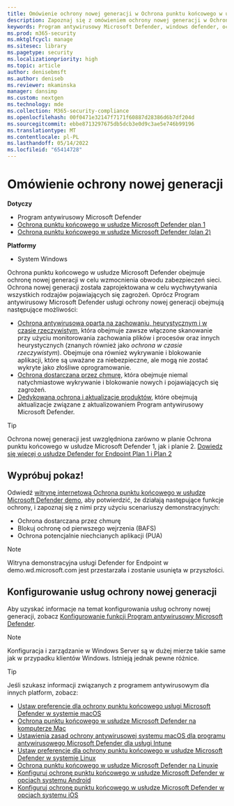 ```yaml
---
title: Omówienie ochrony nowej generacji w Ochrona punktu końcowego w usłudze Microsoft Defender
description: Zapoznaj się z omówieniem ochrony nowej generacji w Ochrona punktu końcowego w usłudze Microsoft Defender. Wzmacnianie obwodu zabezpieczeń sieci przy użyciu ochrony nowej generacji przeznaczonej do przechwytywania wszystkich typów pojawiających się zagrożeń.
keywords: Program antywirusowy Microsoft Defender, windows defender, ochrona przed złośliwym kodem, wirus, złośliwe oprogramowanie, zagrożenie, wykrywanie, ochrona, zabezpieczenia
ms.prod: m365-security
ms.mktglfcycl: manage
ms.sitesec: library
ms.pagetype: security
ms.localizationpriority: high
ms.topic: article
author: denisebmsft
ms.author: deniseb
ms.reviewer: mkaminska
manager: dansimp
ms.custom: nextgen
ms.technology: mde
ms.collection: M365-security-compliance
ms.openlocfilehash: 00f0471e32147f7171f60887d28386d6b7df204d
ms.sourcegitcommit: ebbe8713297675db5dcb3e0d9c3ae5e746b99196
ms.translationtype: MT
ms.contentlocale: pl-PL
ms.lasthandoff: 05/14/2022
ms.locfileid: "65414728"
---
```

# <a name="next-generation-protection-overview"></a>Omówienie ochrony nowej generacji

**Dotyczy**

- Program antywirusowy Microsoft Defender
- [Ochrona punktu końcowego w usłudze Microsoft Defender plan 1](https://go.microsoft.com/fwlink/p/?linkid=2154037)
- [Ochrona punktu końcowego w usłudze Microsoft Defender (plan 2)](https://go.microsoft.com/fwlink/p/?linkid=2154037) 

**Platformy**
- System Windows

Ochrona punktu końcowego w usłudze Microsoft Defender obejmuje ochronę nowej generacji w celu wzmocnienia obwodu zabezpieczeń sieci. Ochrona nowej generacji została zaprojektowana w celu wychwytywania wszystkich rodzajów pojawiających się zagrożeń. Oprócz Program antywirusowy Microsoft Defender usługi ochrony nowej generacji obejmują następujące możliwości:

- [Ochrona antywirusowa oparta na zachowaniu, heurystycznym i w czasie rzeczywistym](configure-protection-features-microsoft-defender-antivirus.md), która obejmuje zawsze włączone skanowanie przy użyciu monitorowania zachowania plików i procesów oraz innych heurystycznych (znanych również jako *ochrona w czasie rzeczywistym*). Obejmuje ona również wykrywanie i blokowanie aplikacji, które są uważane za niebezpieczne, ale mogą nie zostać wykryte jako złośliwe oprogramowanie.
- [Ochrona dostarczana przez chmurę](cloud-protection-microsoft-defender-antivirus.md), która obejmuje niemal natychmiastowe wykrywanie i blokowanie nowych i pojawiających się zagrożeń.
- [Dedykowana ochrona i aktualizacje produktów](manage-updates-baselines-microsoft-defender-antivirus.md), które obejmują aktualizacje związane z aktualizowaniem Program antywirusowy Microsoft Defender.

> [!TIP]
> Ochrona nowej generacji jest uwzględniona zarówno w planie Ochrona punktu końcowego w usłudze Microsoft Defender 1, jak i planie 2. [Dowiedz się więcej o usłudze Defender for Endpoint Plan 1 i Plan 2](defender-endpoint-plan-1-2.md)

## <a name="try-a-demo"></a>Wypróbuj pokaz!

Odwiedź [witrynę internetową Ochrona punktu końcowego w usłudze Microsoft Defender demo](https://demo.wd.microsoft.com?ocid=cx-wddocs-testground), aby potwierdzić, że działają następujące funkcje ochrony, i zapoznaj się z nimi przy użyciu scenariuszy demonstracyjnych:

- Ochrona dostarczana przez chmurę
- Blokuj ochronę od pierwszego wejrzenia (BAFS)
- Ochrona potencjalnie niechcianych aplikacji (PUA)

> [!NOTE]
> Witryna demonstracyjna usługi Defender for Endpoint w demo.wd.microsoft.com jest przestarzała i zostanie usunięta w przyszłości.

## <a name="configure-next-generation-protection-services"></a>Konfigurowanie usług ochrony nowej generacji

Aby uzyskać informacje na temat konfigurowania usług ochrony nowej generacji, zobacz [Konfigurowanie funkcji Program antywirusowy Microsoft Defender](configure-microsoft-defender-antivirus-features.md).

> [!NOTE]
> Konfiguracja i zarządzanie w Windows Server są w dużej mierze takie same jak w przypadku klientów Windows. Istnieją jednak pewne różnice. 

> [!TIP]
> Jeśli szukasz informacji związanych z programem antywirusowym dla innych platform, zobacz:
> - [Ustaw preferencje dla ochrony punktu końcowego usługi Microsoft Defender w systemie macOS](mac-preferences.md)
> - [Ochrona punktu końcowego w usłudze Microsoft Defender na komputerze Mac](microsoft-defender-endpoint-mac.md)
> - [Ustawienia zasad ochrony antywirusowej systemu macOS dla programu antywirusowego Microsoft Defender dla usługi Intune](/mem/intune/protect/antivirus-microsoft-defender-settings-macos)
> - [Ustaw preferencje dla ochrony punktu końcowego w usłudze Microsoft Defender w systemie Linux](linux-preferences.md)
> - [Ochrona punktu końcowego w usłudze Microsoft Defender na Linuxie](microsoft-defender-endpoint-linux.md)
> - [Konfiguruj ochronę punktu końcowego w usłudze Microsoft Defender w opcjach systemu Android](android-configure.md)
> - [Konfiguruj ochronę punktu końcowego w usłudze Microsoft Defender w opcjach systemu iOS](ios-configure-features.md)

